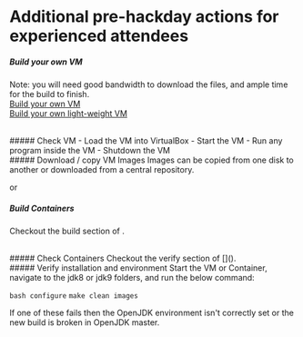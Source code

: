 # Additional pre-hackday actions for experienced attendees

##### Build your own VM

Note: you will need good bandwidth to download the files, and ample time for the build to finish.
<br/>
[Build your own VM](../virtual-machines/build_your_own_vm.md) <br/>
[Build your own light-weight VM](../virtual-machines/build_your_own_lightweight_vm.md)

<br/>
##### Check VM
- Load the VM into VirtualBox
- Start the VM
- Run any program inside the VM
- Shutdown the VM

<br/>
##### Download / copy VM Images
Images can be copied from one disk to another or downloaded from a central repository.

or
<br/>
##### Build Containers
Checkout the build section of [](). 

<br/>
##### Check Containers
Checkout the verify section of []().

<br/>
##### Verify installation and environment
Start the VM or Container, navigate to the jdk8 or jdk9 folders, and run the below command:

```bash configure```
```make clean images```

If one of these fails then the OpenJDK environment isn't correctly set or the new build is broken in OpenJDK master.